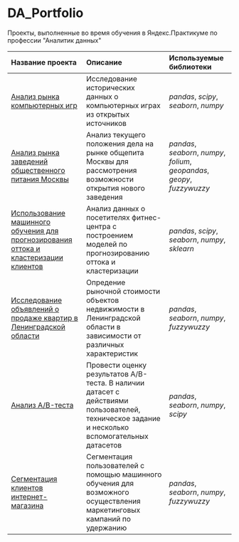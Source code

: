 # DA_Portfolio
Проекты, выполненные во время обучения в Яндекс.Практикуме по профессии "Аналитик данных"

| Название проекта | Описание | Используемые библиотеки | 
| :---------------------- | :---------------------- | :---------------------- |
| [Анализ рынка компьютерных игр](GameDev_project) | Исследование исторических данных о компьютерных играх из открытых источников| *pandas*, *scipy*, *seaborn*, *numpy* |
| [Анализ рынка заведений общественного питания Москвы](CafeMoscow_project) | Анализ текущего положения дела на рынке общепита Москвы для рассмотрения возможности открытия нового заведения| *pandas*, *seaborn*, *numpy*, *folium*, *geopandas*, *geopy*, *fuzzywuzzy* |
| [Использование машинного обучения для прогнозирования оттока и кластеризации клиентов](GymClients_project) | Анализ данных о посетителях фитнес-центра с построением моделей по прогнозированию оттока и кластеризации| *pandas*, *scipy*, *seaborn*, *numpy*, *sklearn* |
| [Исследование объявлений о продаже квартир в Ленинградской области](RealtySPb_project) | Опредение рыночной стоимости объектов недвижимости в Ленинградской области в зависимости от различных характеристик| *pandas*, *seaborn*, *numpy*, *fuzzywuzzy* |
| [Анализ A/B-теста](A/B_project) | Провести оценку результатов A/B-теста. В наличии датасет с действиями пользователей, техническое задание и несколько вспомогательных датасетов| *pandas*, *seaborn*, *numpy*, *scipy* |
| [Сегментация клиентов интернет-магазина](E-commerce_project) | Сегментация пользователей с помощью машинного обучения для возможного осуществления маркетинговых кампаний по удержанию| *pandas*, *seaborn*, *numpy*, *fuzzywuzzy* |
